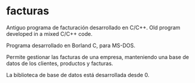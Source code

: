 # facturas
Antiguo programa de facturación desarrollado en C/C++. Old program developed in a mixed C/C++ code.

Programa desarrollado en Borland C, para MS-DOS.

Permite gestionar las facturas de una empresa, manteniendo una base de datos de los clientes, productos y facturas.

La biblioteca de base de datos está desarrollada desde 0.
